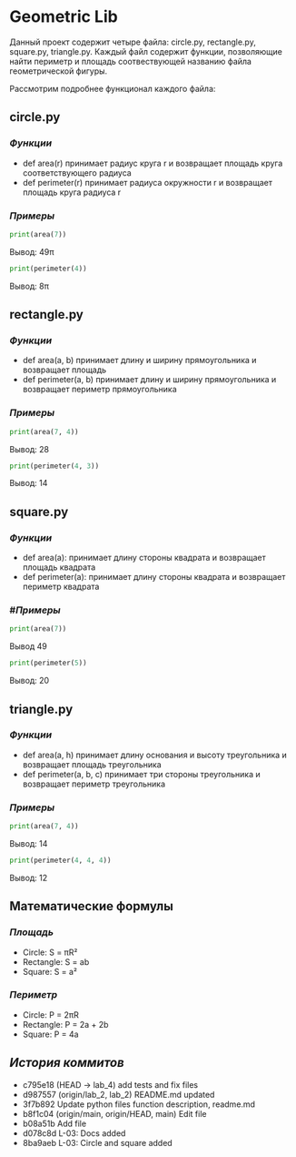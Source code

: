 # Geometric Lib

Данный проект содержит четыре файла: circle.py, rectangle.py, square.py, triangle.py. Каждый файл содержит функции, позволяющие найти периметр и площадь соотвествующей названию файла геометрической фигуры.

Рассмотрим подробнее функционал каждого файла:

## **circle.py**

### *Функции*

- def area(r) принимает радиус круга r и возвращает площадь круга соответствующего радиуса<br>
- def perimeter(r) принимает радиуса окружности r и возвращает площадь круга радиуса r

### *Примеры*

```python
print(area(7))
```
Вывод: 49π<br>
```python
print(perimeter(4))
```
Вывод: 8π<br>

## **rectangle.py**

### *Функции*

- def area(a, b) принимает длину и ширину прямоугольника и возвращает площадь<br>
- def perimeter(a, b) принимает длину и ширину прямоугольника и возвращает периметр прямоугольника

### *Примеры*

```python
print(area(7, 4))
``` 
Вывод: 28<br>
```python
print(perimeter(4, 3))
```
Вывод: 14<br>

## **square.py**

### *Функции*

- def area(a): принимает длину стороны квадрата и возвращает площадь квадрата<br>
- def perimeter(a): принимает длину стороны квадрата и возвращает периметр квадрата

### #*Примеры*
```python
print(area(7))
```
Вывод 49<br>
```python
print(perimeter(5))
```
Вывод: 20<br>

## **triangle.py**

### *Функции*

- def area(a, h) принимает длину основания и высоту треугольника и возвращает площадь треугольника<br>
- def perimeter(a, b, c) принимает три стороны треугольника и возвращает периметр треугольника

### *Примеры*

```python
print(area(7, 4))
```
Вывод: 14<br>
```python
print(perimeter(4, 4, 4))
```
Вывод: 12<br>

## Математические формулы
### *Площадь*
- Circle: S = πR²<br>
- Rectangle: S = ab<br>
- Square: S = a²<br>

### *Периметр*
- Circle: P = 2πR<br>
- Rectangle: P = 2a + 2b<br>
- Square: P = 4a<br>

## *История коммитов*
* c795e18 (HEAD -> lab_4) add tests and fix files
* d987557 (origin/lab_2, lab_2) README.md updated
* 3f7b892 Update python files function description, readme.md
* b8f1c04 (origin/main, origin/HEAD, main) Edit file
* b08a51b Add file
* d078c8d L-03: Docs added
* 8ba9aeb L-03: Circle and square added
